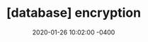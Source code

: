 ---
title: '[database] encryption'
date: 2020-01-26 10:02:00 -0400
categories: database
tags: database devlog encryption
---